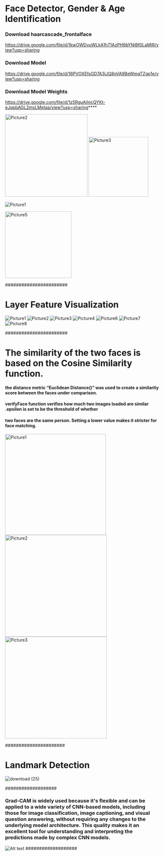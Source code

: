 # Face Detector, Gender & Age Identification


### Download haarcascade_frontalface

https://drive.google.com/file/d/1kwOWDvuWLkA1h71AzPH6bYNiBf0LaMlR/view?usp=sharing

### Download Model

https://drive.google.com/file/d/16PVOXEfsGD7A3iJQ8nVA9BeWmqTZgp1e/view?usp=sharing

### Download Model Weights

https://drive.google.com/file/d/1z5RguAiIncQYKt-eJqpbAGL2msLMetaa/view?usp=sharing****

<img width="269" alt="Picture2" src="https://github.com/arminn84/Machine-Learning/assets/150948007/10603a67-ee43-42e7-bf67-187ea67ced3d">


<img width="195" alt="Picture3" src="https://github.com/arminn84/Machine-Learning/assets/150948007/49bc86df-6423-4597-91e5-7ca2fe8647ad">


![Picture1](https://github.com/arminn84/Machine-Learning/assets/150948007/4a85ee81-50a7-430c-b3ed-44c5ebf58971)


<img width="217" alt="Picture5" src="https://github.com/arminn84/Machine-Learning/assets/150948007/c1e35eec-2672-4c9d-9e36-7e2ca41b9bbb">

#######################

# Layer Feature Visualization


![Picture1](https://github.com/arminn84/Machine-Learning/assets/150948007/a5729556-0af2-41ed-9fe1-caf98f082219)
![Picture2](https://github.com/arminn84/Machine-Learning/assets/150948007/ba32d1a9-7109-4472-a2b2-c177f649ae80)
![Picture3](https://github.com/arminn84/Machine-Learning/assets/150948007/2b74af32-8d3f-4487-88f9-646e33bcd384)
![Picture4](https://github.com/arminn84/Machine-Learning/assets/150948007/f90e4432-209c-439e-b722-7591f8229495)
![Picture6](https://github.com/arminn84/Machine-Learning/assets/150948007/463d913f-b933-4cf4-8b70-5e4c970b427a)
![Picture7](https://github.com/arminn84/Machine-Learning/assets/150948007/4dde9253-3699-4486-9e97-5ae8624ac76f)
![Picture8](https://github.com/arminn84/Machine-Learning/assets/150948007/b4cb2483-ae7a-4c10-9ad5-08dbb41421d9)

#######################
# The similarity of the two faces is based on the Cosine Similarity function.


#### the distance metric “Euclidean Distance()” was used to create a similarity score between the faces under comparison.
#### verifyFace function verifies how much two images loaded are similar  .epsilon is set to be the threshold of whether 
#### two faces are the same person. Setting a lower value makes it stricter for face matching.

<img width="329" alt="Picture1" src="https://github.com/arminn84/Machine-Learning/assets/150948007/7f0c3903-d392-436d-a90f-d92ea2d3d0b0">
<img width="332" alt="Picture2" src="https://github.com/arminn84/Machine-Learning/assets/150948007/b05c7c25-2114-474e-b686-012c443df474">
<img width="332" alt="Picture3" src="https://github.com/arminn84/Machine-Learning/assets/150948007/b04db47a-6845-41ef-8841-4163cd7269c4">

######################
# Landmark Detection

![download (25)](https://github.com/Armin-Nabaei/Machine_Learning/assets/150948007/c36e1c88-a448-4976-8a27-87d6617a516a)

###################
### Grad-CAM is widely used because it's flexible and can be applied to a wide variety of CNN-based models, including those for image classification, image captioning, and visual question answering, without requiring any changes to the underlying model architecture. This quality makes it an excellent tool for understanding and interpreting the predictions made by complex CNN models.

![Alt text](<Screenshot 2023-12-31 at 5.27.27 AM.png>)
###################








